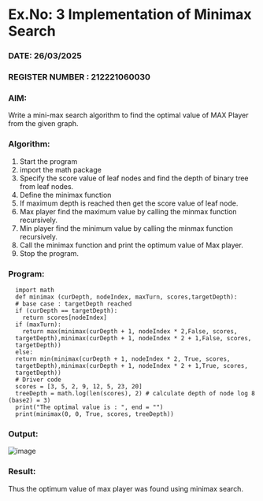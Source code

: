 # Ex.No: 3  Implementation of Minimax Search
### DATE:  26/03/2025                                                                        
### REGISTER NUMBER : 212221060030
### AIM: 
Write a mini-max search algorithm to find the optimal value of MAX Player from the given graph.
### Algorithm:
1. Start the program
2. import the math package
3. Specify the score value of leaf nodes and find the depth of binary tree from leaf nodes.
4. Define the minimax function
5. If maximum depth is reached then get the score value of leaf node.
6. Max player find the maximum value by calling the minmax function recursively.
7. Min player find the minimum value by calling the minmax function recursively.
8. Call the minimax function  and print the optimum value of Max player.
9. Stop the program. 

### Program:

      import math
      def minimax (curDepth, nodeIndex, maxTurn, scores,targetDepth):
      # base case : targetDepth reached
      if (curDepth == targetDepth):
        return scores[nodeIndex]
      if (maxTurn):
        return max(minimax(curDepth + 1, nodeIndex * 2,False, scores,
      targetDepth),minimax(curDepth + 1, nodeIndex * 2 + 1,False, scores,
      targetDepth))
      else:
      return min(minimax(curDepth + 1, nodeIndex * 2, True, scores,
      targetDepth),minimax(curDepth + 1, nodeIndex * 2 + 1,True, scores,
      targetDepth))
      # Driver code
      scores = [3, 5, 2, 9, 12, 5, 23, 20]
      treeDepth = math.log(len(scores), 2) # calculate depth of node log 8 (base2) = 3)
      print("The optimal value is : ", end = "")
      print(minimax(0, 0, True, scores, treeDepth))



### Output:

![image](https://github.com/user-attachments/assets/348a3b89-c563-47fd-974b-3b63ab06681e)



### Result:
Thus the optimum value of max player was found using minimax search.

